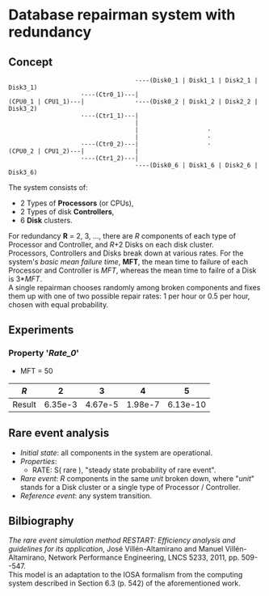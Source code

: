 Database repairman system with redundancy
=========================================

Concept
-------

```
                                   ·---(Disk0_1 | Disk1_1 | Disk2_1 | Disk3_1)
                    ·---(Ctr0_1)---|
(CPU0_1 | CPU1_1)---|              ·---(Disk0_2 | Disk1_2 | Disk2_2 | Disk3_2)
                    ·---(Ctr1_1)---|
                                   |
                                   |                   ·
                                   |                   ·
                    ·---(Ctr0_2)---|                   ·
(CPU0_2 | CPU1_2)---|              |
                    ·---(Ctr1_2)---|
                                   ·---(Disk0_6 | Disk1_6 | Disk2_6 | Disk3_6)
```

The system consists of:

- 2 Types of **Processors** (or CPUs),
- 2 Types of disk **Controllers**,
- 6 **Disk** clusters.

For redundancy **R** = 2, 3, ..., there are _R_ components of each type
of Processor and Controller, and _R_+2 Disks on each disk cluster.<br>
Processors, Controllers and Disks break down at various rates. For the
system's _basic mean failure time_, **MFT**, the mean time to failure of
each Processor and Controller is _MFT_, whereas the mean time to failre of
a Disk is 3*_MFT_.<br>
A single repairman chooses randomly among broken components and
fixes them up with one of two possible repair rates: 1 per hour or 0.5
per hour, chosen with equal probability.

Experiments
-----------
### Property '*Rate_0*'

- MFT = 50

|   _R_  |    2    |    3    |    4    |     5    |
|:------:|:-------:|:-------:|:-------:|:--------:|
| Result | 6.35e-3 | 4.67e-5 | 1.98e-7 | 6.13e-10 |

Rare event analysis
-------------------
- _Initial state_: all components in the system are operational.
- _Properties_:
    - RATE: S( rare ), "steady state probability of rare event".
- _Rare event_: _R_ components in the same _unit_ broken down,
  where "_unit_" stands for a Disk cluster or a single type of
  Processor / Controller.
- _Reference event_: any system transition.

Bilbiography
------------
_The rare event simulation method RESTART: Efficiency analysis and guidelines
for its application_, José Villén-Altamirano and Manuel Villén-Altamirano,
Network Performance Engineering, LNCS 5233, 2011, pp. 509--547.<br>
This model is an adaptation to the IOSA formalism from the computing system
described in Section 6.3 (p. 542) of the aforementioned work.
